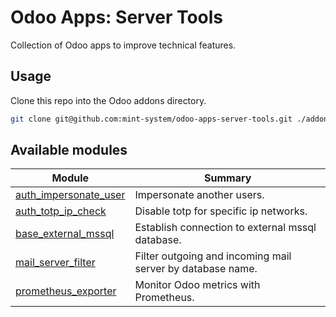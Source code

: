 # Odoo Apps: Server Tools

Collection of Odoo apps to improve technical features.

## Usage

Clone this repo into the Odoo addons directory.

```bash
git clone git@github.com:mint-system/odoo-apps-server-tools.git ./addons/server_tools
```

## Available modules

| Module | Summary |
| --- | --- |
| [auth_impersonate_user](auth_impersonate_user) |         Impersonate another users. |
| [auth_totp_ip_check](auth_totp_ip_check) |         Disable totp for specific ip networks. |
| [base_external_mssql](base_external_mssql) |     Establish connection to external mssql database. |
| [mail_server_filter](mail_server_filter) |         Filter outgoing and incoming mail server by database name. |
| [prometheus_exporter](prometheus_exporter) |         Monitor Odoo metrics with Prometheus. |
